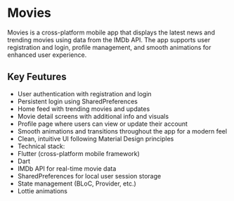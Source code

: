 # Movies
Movies is a cross-platform mobile app that displays the latest news and trending movies using data from the IMDb API. The app supports user registration and login, profile management, and smooth animations for enhanced user experience.


## Key Feutures
 - User authentication with registration and login
 - Persistent login using SharedPreferences
 - Home feed with trending movies and updates
 - Movie detail screens with additional info and visuals
 - Profile page where users can view or update their account
 - Smooth animations and transitions throughout the app for a modern feel
 - Clean, intuitive UI following Material Design principles
 - Technical stack:
 - Flutter (cross-platform mobile framework)
 - Dart
 - IMDb API for real-time movie data
 - SharedPreferences for local user session storage
 - State management (BLoC, Provider, etc.)
 - Lottie animations
